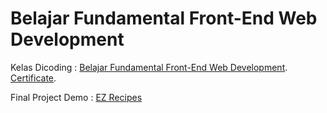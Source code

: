 # Belajar Fundamental Front-End Web Development
Kelas Dicoding : [Belajar Fundamental Front-End Web Development](https://www.dicoding.com/academies/163).  
[Certificate](https://www.dicoding.com/certificates/L4PQ3W8D4PO1).  

Final Project Demo : [EZ Recipes](https://virgiawankusuma.github.io/EZ-Recipes/)
